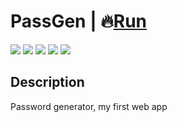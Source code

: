 # PassGen | 🔥[Run](https://zalexanninev15.github.io/PassGen)

[![](https://img.shields.io/badge/platforms-All_with_Internet-27282D.svg)](https://github.com/Zalexanninev15/PassGen)
[![](https://img.shields.io/badge/release-v1.0-blue.svg)](https://github.com/Zalexanninev15/PassGen)
[![](https://img.shields.io/github/last-commit/Zalexanninev15/PassGen)](https://github.com/Zalexanninev15/PassGen/commits/main)
[![](https://img.shields.io/badge/license-MIT-blue.svg)](LICENSE)
[![](https://img.shields.io/badge/donate-Buy_Me_a_Coffee-F94400.svg)](https://zalexanninev15.jimdofree.com/buy-me-a-coffee)

## Description
Password generator, my first web app
